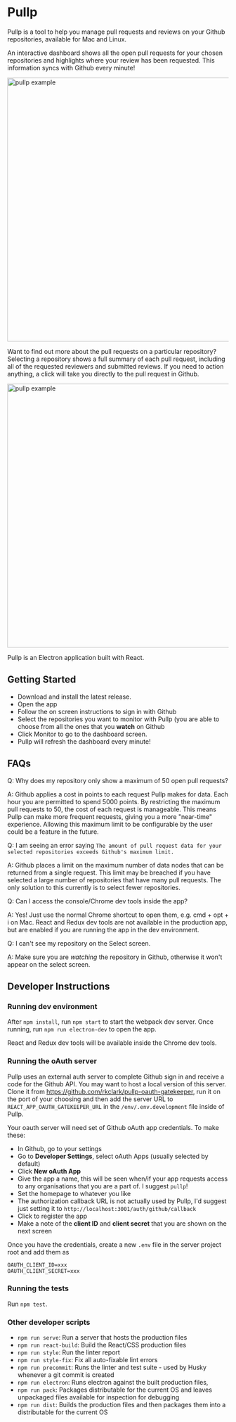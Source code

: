 # Pullp

Pullp is a tool to help you manage pull requests and reviews on your Github repositories, available for Mac and Linux.

An interactive dashboard shows all the open pull requests for your chosen repositories and highlights where your review has been requested. This information syncs with Github every minute!

<img src="https://i.imgur.com/O1qEiT5.png" alt="pullp example" width="600px" />

Want to find out more about the pull requests on a particular repository? Selecting a repository shows a full summary of each pull request, including all of the requested reviewers and submitted reviews. If you need to action anything, a click will take you directly to the pull request in Github.

<img src="https://i.imgur.com/fbjBWAA.png" alt="pullp example" width="600px" />

Pullp is an Electron application built with React.

## Getting Started

- Download and install the latest release.
- Open the app
- Follow the on screen instructions to sign in with Github
- Select the repositories you want to monitor with Pullp (you are able to choose from all the ones that you __watch__ on Github
- Click Monitor to go to the dashboard screen.
- Pullp will refresh the dashboard every minute!

## FAQs

Q: Why does my repository only show a maximum of 50 open pull requests?

A: Github applies a cost in points to each request Pullp makes for data. Each hour you are permitted to spend 5000 points. By restricting the maximum pull requests to 50, the cost of each request is manageable. This means Pullp can make more frequent requests, giving you a more "near-time" experience. Allowing this maximum limit to be configurable by the user could be a feature in the future.

Q: I am seeing an error saying `The amount of pull request data for your selected repositories exceeds Github's maximum limit.`

A: Github places a limit on the maximum number of data nodes that can be returned from a single request. This limit may be breached if you have selected a large number of repositories that have many pull requests. The only solution to this currently is to select fewer repositories.

Q: Can I access the console/Chrome dev tools inside the app?

A: Yes! Just use the normal Chrome shortcut to open them, e.g. cmd + opt + i on Mac. React and Redux dev tools are not available in the production app, but are enabled if you are running the app in the dev environment.

Q: I can't see my repository on the Select screen.

A: Make sure you are _watching_ the repository in Github, otherwise it won't appear on the select screen.

## Developer Instructions

### Running dev environment

After `npm install`, run `npm start` to start the webpack dev server. Once running, run `npm run electron-dev` to open the app.

React and Redux dev tools will be available inside the Chrome dev tools.

### Running the oAuth server

Pullp uses an external auth server to complete Github sign in and receive a code for the Github API. You may want to host a local version of this server. Clone it from https://github.com/rkclark/pullp-oauth-gatekeeper, run it on the port of your choosing and then add the server URL to `REACT_APP_OAUTH_GATEKEEPER_URL` in the `/env/.env.development` file inside of Pullp.

Your oauth server will need set of Github oAuth app credentials. To make these:

- In Github, go to your settings
- Go to **Developer Settings**, select oAuth Apps (usually selected by default)
- Click **New oAuth App**
- Give the app a name, this will be seen when/if your app requests access to any organisations that you are a part of. I suggest `pullp`!
- Set the homepage to whatever you like
- The authorization callback URL is not actually used by Pullp, I'd suggest just setting it to `http://localhost:3001/auth/github/callback`
- Click to register the app
- Make a note of the **client ID** and **client secret** that you are shown on the next screen

Once you have the credentials, create a new `.env` file in the server project root and add them as
```
OAUTH_CLIENT_ID=xxx
OAUTH_CLIENT_SECRET=xxx
```

### Running the tests

Run `npm test`.

### Other developer scripts

 - `npm run serve`: Run a server that hosts the production files
- `npm run react-build`: Build the React/CSS production files
- `npm run style`: Run the linter report
- `npm run style-fix`: Fix all auto-fixable lint errors
- `npm run precommit`: Runs the linter and test suite - used by Husky whenever a git commit is created
- `npm run electron`: Runs electron against the built production files,
- `npm run pack`: Packages distributable for the current OS and leaves unpackaged files available for inspection for debugging
- `npm run dist`: Builds the production files and then packages them into a distributable for the current OS

